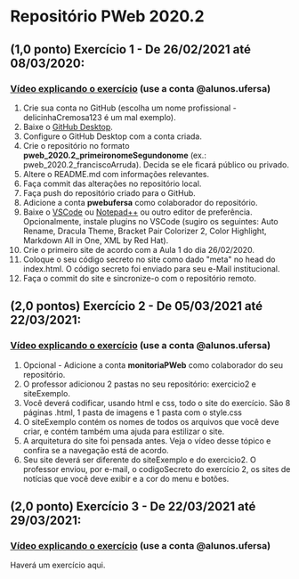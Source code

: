 # Repositório PWeb 2020.2


## (1,0 ponto) Exercício 1 - De 26/02/2021 até 08/03/2020:
### [Vídeo explicando o exercício](https://drive.google.com/file/d/177qYyERrz854K49x97Y9arLVTyPMPgU6/view?usp=sharing) (use a conta @alunos.ufersa)
1. Crie sua conta no GitHub (escolha um nome profissional - delicinhaCremosa123 é um mal exemplo).
2. Baixe o [GitHub Desktop](https://desktop.github.com/).
3. Configure o GitHub Desktop com a conta criada.
4. Crie o repositório no formato **pweb_2020.2_primeironomeSegundonome** (ex.: pweb_2020.2_franciscoArruda). Decida se ele ficará público ou privado.
5. Altere o README.md com informações relevantes.
6. Faça commit das alterações no repositório local.
6. Faça push do repositório criado para o GitHub.
7. Adicione a conta **pwebufersa** como colaborador do repositório.
8. Baixe o [VSCode](https://code.visualstudio.com/) ou [Notepad++](https://notepad-plus-plus.org/downloads/) ou outro editor de preferência. Opcionalmente, instale plugins no VSCode (sugiro os seguintes: Auto Rename, Dracula Theme, Bracket Pair Colorizer 2, Color Highlight, Markdown All in One, XML by Red Hat).
9. Crie o primeiro site de acordo com a Aula 1 do dia 26/02/2020.
10. Coloque o seu código secreto no site como dado "meta" no head do index.html. O código secreto foi enviado para seu e-Mail institucional.
11. Faça o commit do site e sincronize-o com o repositório remoto.


## (2,0 pontos) Exercício 2 - De 05/03/2021 até 22/03/2021:
### [Vídeo explicando o exercício](#) (use a conta @alunos.ufersa)
1. Opcional - Adicione a conta **monitoriaPWeb** como colaborador do seu repositório.
2. O professor adicionou 2 pastas no seu repositório: exercicio2 e siteExemplo.
3. Você deverá codificar, usando html e css, todo o site do exercício. São 8 páginas .html, 1 pasta de imagens e 1 pasta com o style.css
4. O siteExemplo contém os nomes de todos os arquivos que você deve criar, e contém também uma ajuda para estilizar o site.
5. A arquitetura do site foi pensada antes. Veja o vídeo desse tópico e confira se a navegação está de acordo.
6. Seu site deverá ser diferente do siteExemplo e do exercicio2. O professor enviou, por e-mail, o codigoSecreto do exercício 2, os sites de notícias que você deve exibir e a cor do menu e botões.


## (2,0 ponto) Exercício 3 -  De 22/03/2021 até 29/03/2021:
### [Vídeo explicando o exercício](#) (use a conta @alunos.ufersa)
Haverá um exercício aqui.
